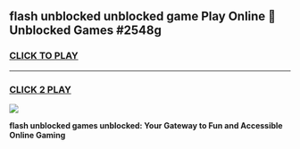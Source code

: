 
## flash unblocked unblocked game Play Online 👋 Unblocked Games #2548g
<h3>
<a href="https://premium.freeplayer.one?title=flash_unblocked&ref=21F">CLICK TO PLAY</a></h3>
<hr>

<h3>
<a href="https://premium.freeplayer.one?title=flash_unblocked&ref=21F">CLICK 2 PLAY</a>
  
</h3>

<a href="https://premium.freeplayer.one?title=flash_unblocked&ref=21F/"><img src="https://clearcache.store/games.png"></a>


**flash unblocked games unblocked: Your Gateway to Fun and Accessible Online Gaming**
